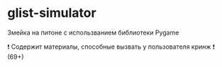 # glist-simulator
Змейка на питоне с использванием библиотеки Pygame

❗ Содержит материалы, способные вызвать у пользователя кринж ❗
                                                      (69+)
